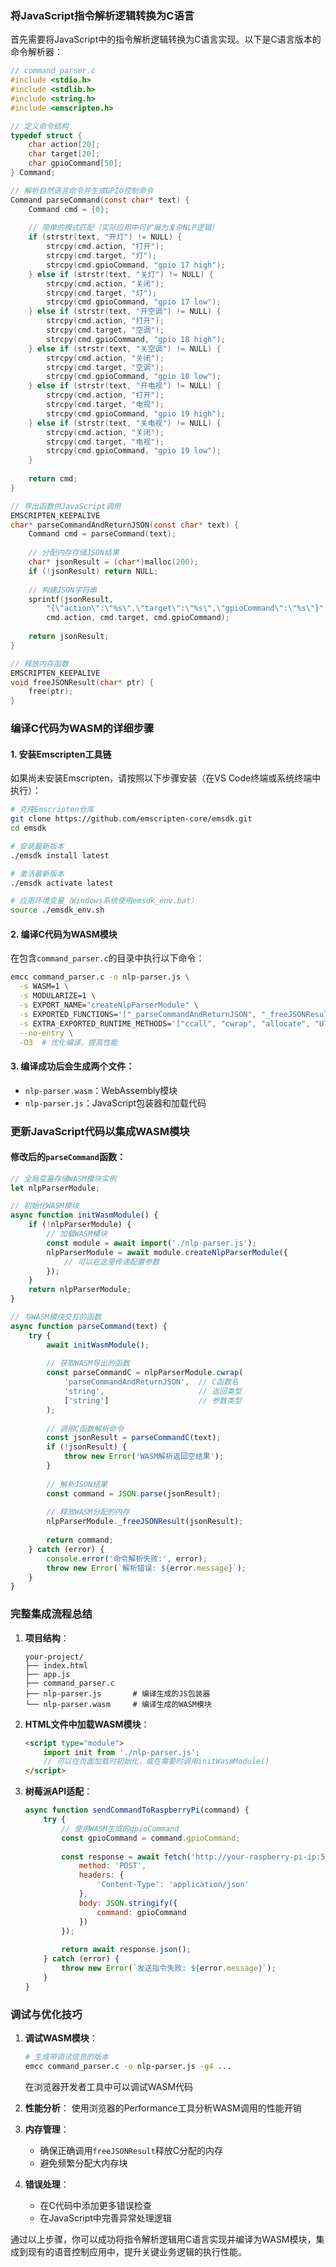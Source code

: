 ### 将JavaScript指令解析逻辑转换为C语言

首先需要将JavaScript中的指令解析逻辑转换为C语言实现。以下是C语言版本的命令解析器：

```c
// command_parser.c
#include <stdio.h>
#include <stdlib.h>
#include <string.h>
#include <emscripten.h>

// 定义命令结构
typedef struct {
    char action[20];
    char target[20];
    char gpioCommand[50];
} Command;

// 解析自然语言命令并生成GPIO控制命令
Command parseCommand(const char* text) {
    Command cmd = {0};
    
    // 简单的模式匹配（实际应用中可扩展为复杂NLP逻辑）
    if (strstr(text, "开灯") != NULL) {
        strcpy(cmd.action, "打开");
        strcpy(cmd.target, "灯");
        strcpy(cmd.gpioCommand, "gpio 17 high");
    } else if (strstr(text, "关灯") != NULL) {
        strcpy(cmd.action, "关闭");
        strcpy(cmd.target, "灯");
        strcpy(cmd.gpioCommand, "gpio 17 low");
    } else if (strstr(text, "开空调") != NULL) {
        strcpy(cmd.action, "打开");
        strcpy(cmd.target, "空调");
        strcpy(cmd.gpioCommand, "gpio 18 high");
    } else if (strstr(text, "关空调") != NULL) {
        strcpy(cmd.action, "关闭");
        strcpy(cmd.target, "空调");
        strcpy(cmd.gpioCommand, "gpio 18 low");
    } else if (strstr(text, "开电视") != NULL) {
        strcpy(cmd.action, "打开");
        strcpy(cmd.target, "电视");
        strcpy(cmd.gpioCommand, "gpio 19 high");
    } else if (strstr(text, "关电视") != NULL) {
        strcpy(cmd.action, "关闭");
        strcpy(cmd.target, "电视");
        strcpy(cmd.gpioCommand, "gpio 19 low");
    }
    
    return cmd;
}

// 导出函数供JavaScript调用
EMSCRIPTEN_KEEPALIVE
char* parseCommandAndReturnJSON(const char* text) {
    Command cmd = parseCommand(text);
    
    // 分配内存存储JSON结果
    char* jsonResult = (char*)malloc(200);
    if (!jsonResult) return NULL;
    
    // 构建JSON字符串
    sprintf(jsonResult, 
        "{\"action\":\"%s\",\"target\":\"%s\",\"gpioCommand\":\"%s\"}",
        cmd.action, cmd.target, cmd.gpioCommand);
    
    return jsonResult;
}

// 释放内存函数
EMSCRIPTEN_KEEPALIVE
void freeJSONResult(char* ptr) {
    free(ptr);
}
```

### 编译C代码为WASM的详细步骤

#### 1. 安装Emscripten工具链

如果尚未安装Emscripten，请按照以下步骤安装（在VS Code终端或系统终端中执行）：

```bash
# 克隆Emscripten仓库
git clone https://github.com/emscripten-core/emsdk.git
cd emsdk

# 安装最新版本
./emsdk install latest

# 激活最新版本
./emsdk activate latest

# 应用环境变量（Windows系统使用emsdk_env.bat）
source ./emsdk_env.sh
```

#### 2. 编译C代码为WASM模块

在包含`command_parser.c`的目录中执行以下命令：

```bash
emcc command_parser.c -o nlp-parser.js \
  -s WASM=1 \
  -s MODULARIZE=1 \
  -s EXPORT_NAME="createNlpParserModule" \
  -s EXPORTED_FUNCTIONS='["_parseCommandAndReturnJSON", "_freeJSONResult"]' \
  -s EXTRA_EXPORTED_RUNTIME_METHODS='["ccall", "cwrap", "allocate", "UTF8ToString", "stringToUTF8"]' \
  --no-entry \
  -O3  # 优化编译，提高性能
```

#### 3. 编译成功后会生成两个文件：
- `nlp-parser.wasm`：WebAssembly模块
- `nlp-parser.js`：JavaScript包装器和加载代码

### 更新JavaScript代码以集成WASM模块

#### 修改后的`parseCommand`函数：

```javascript
// 全局变量存储WASM模块实例
let nlpParserModule;

// 初始化WASM模块
async function initWasmModule() {
    if (!nlpParserModule) {
        // 加载WASM模块
        const module = await import('./nlp-parser.js');
        nlpParserModule = await module.createNlpParserModule({
            // 可以在这里传递配置参数
        });
    }
    return nlpParserModule;
}

// 与WASM模块交互的函数
async function parseCommand(text) {
    try {
        await initWasmModule();
        
        // 获取WASM导出的函数
        const parseCommandC = nlpParserModule.cwrap(
            'parseCommandAndReturnJSON',  // C函数名
            'string',                     // 返回类型
            ['string']                    // 参数类型
        );
        
        // 调用C函数解析命令
        const jsonResult = parseCommandC(text);
        if (!jsonResult) {
            throw new Error('WASM解析返回空结果');
        }
        
        // 解析JSON结果
        const command = JSON.parse(jsonResult);
        
        // 释放WASM分配的内存
        nlpParserModule._freeJSONResult(jsonResult);
        
        return command;
    } catch (error) {
        console.error('命令解析失败:', error);
        throw new Error(`解析错误: ${error.message}`);
    }
}
```

### 完整集成流程总结

1. **项目结构**：
   ```
   your-project/
   ├── index.html
   ├── app.js
   ├── command_parser.c
   ├── nlp-parser.js       # 编译生成的JS包装器
   └── nlp-parser.wasm     # 编译生成的WASM模块
   ```

2. **HTML文件中加载WASM模块**：
   ```html
   <script type="module">
       import init from './nlp-parser.js';
       // 可以在页面加载时初始化，或在需要时调用initWasmModule()
   </script>
   ```

3. **树莓派API适配**：
   ```javascript
   async function sendCommandToRaspberryPi(command) {
       try {
           // 使用WASM生成的gpioCommand
           const gpioCommand = command.gpioCommand;
           
           const response = await fetch('http://your-raspberry-pi-ip:5000/api/control', {
               method: 'POST',
               headers: {
                   'Content-Type': 'application/json'
               },
               body: JSON.stringify({
                   command: gpioCommand
               })
           });
           
           return await response.json();
       } catch (error) {
           throw new Error(`发送指令失败: ${error.message}`);
       }
   }
   ```

### 调试与优化技巧

1. **调试WASM模块**：
   ```bash
   # 生成带调试信息的版本
   emcc command_parser.c -o nlp-parser.js -g4 ...
   ```
   在浏览器开发者工具中可以调试WASM代码

2. **性能分析**：
   使用浏览器的Performance工具分析WASM调用的性能开销

3. **内存管理**：
   - 确保正确调用`freeJSONResult`释放C分配的内存
   - 避免频繁分配大内存块

4. **错误处理**：
   - 在C代码中添加更多错误检查
   - 在JavaScript中完善异常处理逻辑

通过以上步骤，你可以成功将指令解析逻辑用C语言实现并编译为WASM模块，集成到现有的语音控制应用中，提升关键业务逻辑的执行性能。
